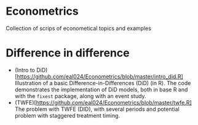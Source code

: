 # Econometrics

Collection of scrips of econometical topics and examples 

# Difference in difference 
- (Intro to DiD)[https://github.com/eal024/Econometrics/blob/master/intro_did.R] Illustration of a basic Difference-in-Differences (DiD) (in R). The code demonstrates the implementation of DiD models, both in base R and with the `fixest` package, along with an event study.
- (TWFE)[https://github.com/eal024/Econometrics/blob/master/twfe.R] The problem with TWFE (DID), with several periods and potential problem with staggered treatment timing. 
